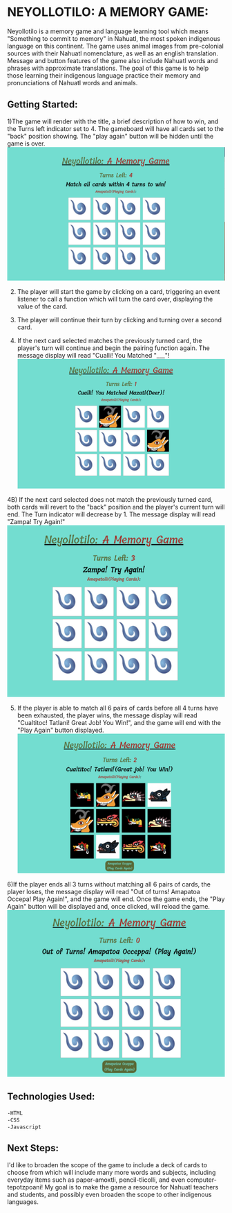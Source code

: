 # NEYOLLOTILO: A MEMORY GAME:
Neyollotilo is a memory game and language learning tool which means "Something to  commit  to memory" in Nahuatl, the most spoken indigenous language on this continent. The game uses animal images from pre-colonial sources with their Nahuatl nomenclature, as well as an english translation. Message and button features of the game also include Nahuatl words and phrases with approximate translations. The goal of this game is to help those learning their indigenous language practice their memory and pronunciations of Nahuatl words and animals.

## Getting Started:
1)The game will render with the title, a brief description of how to win, and the Turns left indicator set to 4. The gameboard will have all cards set to the "back" position showing. The "play again" button will be hidden until the game is over.
![startgame](/screenshots/start.png)

2) The player will start the game by clicking on a card, triggering an event listener to call a function which will turn the card over, displaying the value of the card.

3) The player will continue their turn by clicking and turning over a second card.

4) If the next card selected matches the previously turned card, the player's turn will continue and begin the pairing function again. The message display will read "Cualli! You Matched "___"!
![match](/screenshots/match.png)

4B) If the next card selected does not match the previously turned card, both cards will revert to the "back" position and the player's current turn will end. The Turn indicator will decrease by 1. The message display will read "Zampa! Try Again!"
![NoMatch](/screenshots/nomatch.png)

5) If the player is able to match all 6 pairs of cards before all 4 turns have been exhausted, the player wins, the message display will read "Cualtitoc! Tatlani! Great Job! You Win!", and the game will end with the "Play Again" button displayed.
![win](/screenshots/win.png)

6)If the player ends all 3 turns without matching all 6 pairs of cards, the player loses, the message display will read "Out of turns!  Amapatoa Occepa! Play Again!", and the game will end.
Once the game ends, the "Play Again" button will be displayed and, once clicked, will reload the game.
![loss](/screenshots/loss.png)

## Technologies Used:
    -HTML
    -CSS
    -Javascript

## Next Steps:
I'd like to broaden the scope of the game to include a deck of cards to choose from which will include many more words and subjects, including everyday items such as paper-amoxtli, pencil-tlicolli, and even computer-tepotzpoani! My goal is to make the game a resource for Nahuatl teachers and students, and possibly even broaden the scope to other indigenous languages.